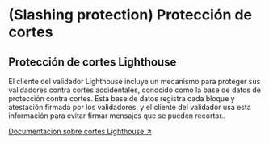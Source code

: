 # (Slashing protection) Protección de cortes

## Protección de cortes Lighthouse&#x20;

El cliente del validador Lighthouse incluye un mecanismo para proteger sus validadores contra cortes accidentales, conocido como la base de datos de protección contra cortes. Esta base de datos registra cada bloque y atestación firmada por los validadores, y el cliente del validador usa esta información para evitar firmar mensajes que se pueden recortar..

[Documentacion sobre cortes Lighthouse ↗](https://lighthouse-book.sigmaprime.io/slashing-protection.html)
